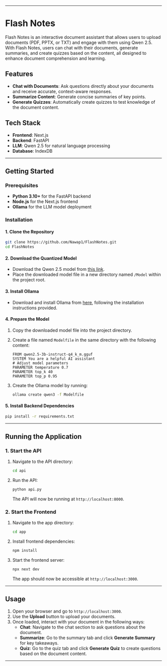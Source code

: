 
---

# Flash Notes

Flash Notes is an interactive document assistant that allows users to upload documents (PDF, PPTX, or TXT) and engage with them using Qwen 2.5. With Flash Notes, users can chat with their documents, generate summaries, and create quizzes based on the content, all designed to enhance document comprehension and learning.

## Features
- **Chat with Documents**: Ask questions directly about your documents and receive accurate, context-aware responses.
- **Summarize Content**: Generate concise summaries of key points.
- **Generate Quizzes**: Automatically create quizzes to test knowledge of the document content.

## Tech Stack
- **Frontend**: Next.js
- **Backend**: FastAPI
- **LLM**: Qwen 2.5 for natural language processing
- **Database**: IndexDB

---

## Getting Started

### Prerequisites
- **Python 3.10+** for the FastAPI backend
- **Node.js** for the Next.js frontend
- **Ollama** for the LLM model deployment

### Installation

#### 1. Clone the Repository

```bash
git clone https://github.com/Nawap1/FlashNotes.git
cd FlashNotes
```

#### 2. Download the Quantized Model

- Download the Qwen 2.5 model from [this link](https://huggingface.co/Qwen/Qwen2.5-3B-Instruct-GGUF/resolve/main/qwen2.5-3b-instruct-q4_k_m.gguf?download=true).
- Place the downloaded model file in a new directory named `/Model` within the project root.

#### 3. Install Ollama

- Download and install Ollama from [here](https://ollama.com/), following the installation instructions provided.

#### 4. Prepare the Model

1. Copy the downloaded model file into the project directory.
2. Create a file named `Modelfile` in the same directory with the following content:

   ```text
   FROM qwen2.5-3b-instruct-q4_k_m.gguf
   SYSTEM You are a helpful AI assistant
   # Adjust model parameters
   PARAMETER temperature 0.7
   PARAMETER top_k 40
   PARAMETER top_p 0.95
   ```

3. Create the Ollama model by running:

   ```bash
   ollama create qwen3 -f Modelfile
   ```

#### 5. Install Backend Dependencies

```bash
pip install -r requirements.txt
```

---

## Running the Application

### 1. Start the API

1. Navigate to the API directory:

   ```bash
   cd api
   ```

2. Run the API:

   ```bash
   python api.py
   ```

   The API will now be running at `http://localhost:8000`.

### 2. Start the Frontend

1. Navigate to the app directory:

   ```bash
   cd app
   ```

2. Install frontend dependencies:

   ```bash
   npm install
   ```

3. Start the frontend server:

   ```bash
   npx next dev
   ```

   The app should now be accessible at `http://localhost:3000`.

---

## Usage

1. Open your browser and go to `http://localhost:3000`.
2. Use the **Upload** button to upload your documents.
3. Once loaded, interact with your document in the following ways:
   - **Chat**: Navigate to the chat section to ask questions about the document.
   - **Summarize**: Go to the summary tab and click **Generate Summary** for key takeaways.
   - **Quiz**: Go to the quiz tab and click **Generate Quiz** to create questions based on the document content.

---